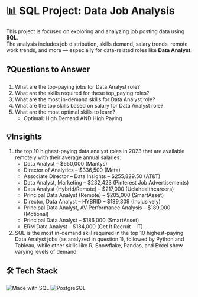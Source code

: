 # 📊 SQL Project: Data Job Analysis

This project is focused on exploring and analyzing job posting data using **SQL**.  
The analysis includes job distribution, skills demand, salary trends, remote work trends, and more — especially for data-related roles like **Data Analyst**.

## ❓Questions to Answer

1. What are the top-paying jobs for Data Analyst role?
2. What are the skills required for these top_paying roles?
3. What are the most in-demand skills for Data Analyst role?
4. What are the top skills based on salary for Data Analyst role?
5. What are the most optimal skills to learn?
   - Optimal: High Demand AND High Paying

## 💡Insights

1. the top 10 highest-paying data analyst roles in 2023 that are available remotely with their average annual salaries:
   - Data Analyst – $650,000 (Mantys)
   - Director of Analytics – $336,500 (Meta)
   - Associate Director – Data Insights – $255,829.50 (AT&T)
   - Data Analyst, Marketing – $232,423 (Pinterest Job Advertisements)
   - Data Analyst (Hybrid/Remote) – $217,000 (Uclahealthcareers)
   - Principal Data Analyst (Remote) – $205,000 (SmartAsset)
   - Director, Data Analyst – HYBRID – $189,309 (Inclusively)
   - Principal Data Analyst, AV Performance Analysis – $189,000 (Motional)
   - Principal Data Analyst – $186,000 (SmartAsset)
   - ERM Data Analyst – $184,000 (Get It Recruit – IT)
2. SQL is the most in-demand skill required in the top 10 highest-paying Data Analyst jobs (as analyzed in question 1), followed by Python and Tableau, while other skills like R, Snowflake, Pandas, and Excel show varying levels of demand.

## 🛠️ Tech Stack

![Made with SQL](https://img.shields.io/badge/Made%20with-SQL-1f425f.svg?style=for-the-badge)
![PostgreSQL](https://img.shields.io/badge/PostgreSQL-336791?style=for-the-badge&logo=postgresql&logoColor=white)
